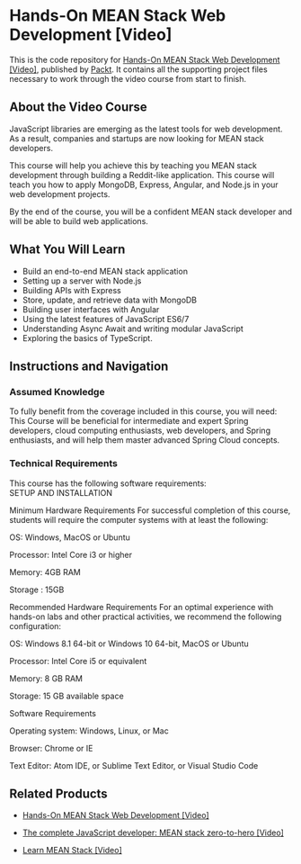 # Hands-On MEAN Stack Web Development [Video]
This is the code repository for [Hands-On MEAN Stack Web Development [Video]](https://www.packtpub.com/web-development/hands-mean-stack-web-development-video?utm_source=github&utm_medium=repository&utm_campaign=9781789345254), published by [Packt](https://www.packtpub.com/?utm_source=github). It contains all the supporting project files necessary to work through the video course from start to finish.
## About the Video Course
JavaScript libraries are emerging as the latest tools for web development. As a result, companies and startups are now looking for MEAN stack developers.

This course will help you achieve this by teaching you MEAN stack development through building a Reddit-like application. This course will teach you how to apply MongoDB, Express, Angular, and Node.js in your web development projects.

By the end of the course, you will be a confident MEAN stack developer and will be able to build web applications.

<H2>What You Will Learn</H2>
<DIV class=book-info-will-learn-text>
<UL>
<LI>Build an end-to-end MEAN stack application 
<LI>Setting up a server with Node.js&nbsp; 
<LI>Building APIs with Express&nbsp; 
<LI>Store, update, and retrieve data with MongoDB 
<LI>Building user interfaces with Angular&nbsp; 
<LI>Using the latest features of JavaScript ES6/7&nbsp; 
<LI>Understanding Async Await and writing modular JavaScript&nbsp; 
<LI>Exploring the basics of TypeScript. </LI></UL></DIV>

## Instructions and Navigation
### Assumed Knowledge
To fully benefit from the coverage included in this course, you will need:<br/>
This Course will be beneficial for intermediate and expert Spring developers, cloud computing enthusiasts, web developers, and Spring enthusiasts, and will help them master advanced Spring Cloud concepts.
### Technical Requirements
This course has the following software requirements:<br/>
SETUP AND INSTALLATION

Minimum Hardware Requirements
For successful completion of this course, students will require the computer systems with at least the following:


OS: Windows, MacOS or Ubuntu



Processor: Intel Core i3 or higher



Memory: 4GB RAM



Storage : 15GB 


Recommended Hardware Requirements
For an optimal experience with hands-on labs and other practical activities, we recommend the following configuration:


OS: Windows 8.1 64-bit or Windows 10 64-bit, MacOS or Ubuntu



Processor: Intel Core i5 or equivalent



Memory: 8 GB RAM



Storage: 15 GB available space


Software Requirements

Operating system: Windows, Linux, or Mac



Browser: Chrome or IE



Text Editor: Atom IDE, or Sublime Text Editor, or Visual Studio Code

## Related Products
* [Hands-On MEAN Stack Web Development [Video]](https://www.packtpub.com/web-development/hands-mean-stack-web-development-video?utm_source=github&utm_medium=repository&utm_campaign=9781789345254)

* [The complete JavaScript developer: MEAN stack zero-to-hero [Video]](https://www.packtpub.com/web-development/complete-javascript-developer-mean-stack-zero-hero-video?utm_source=github&utm_medium=repository&utm_campaign=9781788995771)

* [Learn MEAN Stack [Video]](https://www.packtpub.com/application-development/learn-mean-stack-video?utm_source=github&utm_medium=repository&utm_campaign=9781788625371)

